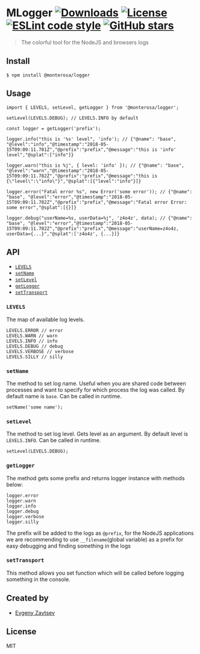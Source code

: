 # MLogger [![Downloads](https://img.shields.io/npm/dm/@monterosa/logger.svg)](https://www.npmjs.com/package/@monterosa/logger) [![License](https://img.shields.io/npm/l/@monterosa/logger.svg)](https://github.com/monterosalondon/logger/LICENSE.md) [![ESLint code style](https://img.shields.io/badge/code_style-ESLint-4b33c3.svg)](https://github.com/eslint/eslint) [![GitHub stars](https://img.shields.io/github/stars/monterosalondon/logger.svg?style=social&label=Stars)](https://github.com/monterosalondon/logger)

> The colorful tool for the NodeJS and browsers logs

## Install

```
$ npm install @monterosa/logger
```

## Usage

```
import { LEVELS, setLevel, getLogger } from '@monterosa/logger';

setLevel(LEVELS.DEBUG); // LEVELS.INFO by default

const logger = getLogger('prefix');

logger.info("this is '%s' level", 'info'); // {"@name": "base", "@level":"info","@timestamp":"2018-05-15T09:09:11.781Z","@prefix":"prefix","@message":"this is 'info' level","@splat":["info"]}

logger.warn("this is %j", { level: 'info' }); // {"@name": "base", "@level":"warn","@timestamp":"2018-05-15T09:09:11.782Z","@prefix":"prefix","@message":"this is {\"level\":\"info\"}","@splat":[{"level":"info"}]}

logger.error("Fatal error %s", new Error('some error')); // {"@name": "base", "@level":"error","@timestamp":"2018-05-15T09:09:11.782Z","@prefix":"prefix","@message":"Fatal error Error: some error","@splat":[{}]}

logger.debug("userName=%s, userData=%j", 'z4o4z', data); // {"@name": "base", "@level":"error","@timestamp":"2018-05-15T09:09:11.782Z","@prefix":"prefix","@message":"userName=z4o4z, userData={...}","@splat":['z4o4z', {...}]}
```

## API

* [`LEVELS`](#levels)
* [`setName`](#setName)
* [`setLevel`](#setLevel)
* [`getLogger`](#getLogger)
* [`setTransport`](#setTransport)

### `LEVELS`

The map of available log levels.

```
LEVELS.ERROR // error
LEVELS.WARN // warn
LEVELS.INFO // info
LEVELS.DEBUG // debug
LEVELS.VERBOSE // verbose
LEVELS.SILLY // silly
```

### `setName`

The method to set log name. Useful when you are shared code between processes and want to specify for which process the log was called. By default name is `base`. Can be called in runtime.

```
setName('some name');
```

### `setLevel`

The method to set log level. Gets level as an argument. By default level is `LEVELS.INFO`. Can be called in runtime.

```
setLevel(LEVELS.DEBUG);
```

### `getLogger`

The method gets some prefix and returns logger instance with methods below:

```
logger.error
logger.warn
logger.info
logger.debug
logger.verbose
logger.silly
```

The prefix will be added to the logs as `@prefix`, for the NodeJS applications we are recommending to use `__filename`(global variable) as a prefix for easy debugging and finding something in the logs

### `setTransport`

This method allows you set function which will be called before logging something in the console.

## Created by

* [Evgeny Zaytsev](https://github.com/z4o4z)

## License

MIT

